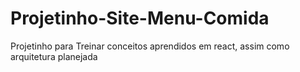 # Projetinho-Site-Menu-Comida
 Projetinho para Treinar conceitos aprendidos em react, assim como arquitetura planejada
